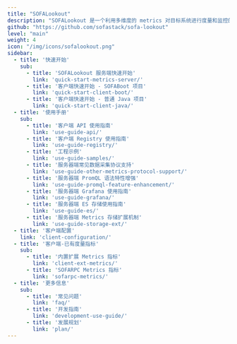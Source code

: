 ```yaml
---
title: "SOFALookout"
description: "SOFALookout 是一个利用多维度的 metrics 对目标系统进行度量和监控的项目。"
github: "https://github.com/sofastack/sofa-lookout"
level: "main"
weight: 4
icon: "/img/icons/sofalookout.png"
sidebar:
  - title: '快速开始'
    sub:
      - title: 'SOFALookout 服务端快速开始'
        link: 'quick-start-metrics-server/'
      - title: '客户端快速开始 - SOFABoot 项目'
        link: 'quick-start-client-boot/'
      - title: '客户端快速开始 - 普通 Java 项目'
        link: 'quick-start-client-java/'
  - title: '使用手册'
    sub:
      - title: '客户端 API 使用指南'
        link: 'use-guide-api/'
      - title: '客户端 Registry 使用指南'
        link: 'use-guide-registry/'
      - title: '工程示例'
        link: 'use-guide-samples/'
      - title: '服务器端常见数据采集协议支持'
        link: 'use-guide-other-metrics-protocol-support/'
      - title: '服务器端 PromQL 语法特性增强'
        link: 'use-guide-promql-feature-enhancement/'
      - title: '服务器端 Grafana 使用指南'
        link: 'use-guide-grafana/'
      - title: '服务器端 ES 存储使用指南'
        link: 'use-guide-es/'
      - title: '服务器端 Metrics 存储扩展机制'
        link: 'use-guide-storage-ext/'
  - title: '客户端配置'
    link: 'client-configuration/'
  - title: '客户端-已有度量指标'
    sub:
      - title: '内置扩展 Metrics 指标'
        link: 'client-ext-metrics/'
      - title: 'SOFARPC Metrics 指标'
        link: 'sofarpc-metrics/'
  - title: '更多信息'
    sub:
      - title: '常见问题'
        link: 'faq/'
      - title: '开发指南'
        link: 'development-use-guide/'
      - title: '发展规划'
        link: 'plan/'
---
```

